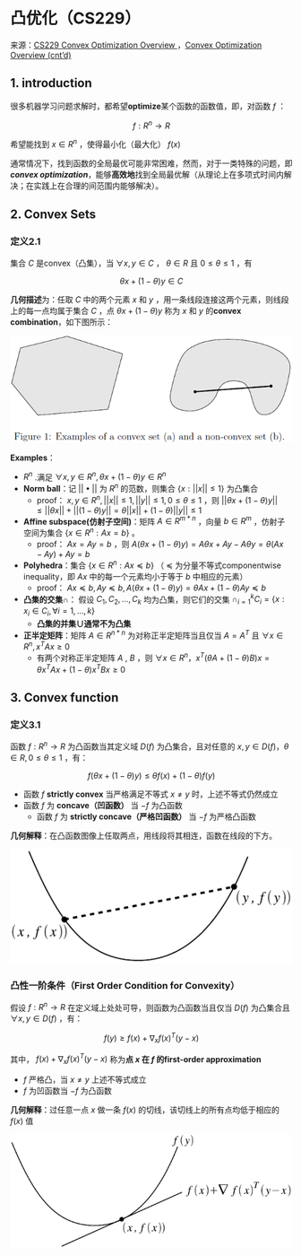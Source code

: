 # 凸优化（CS229）

来源：[CS229 Convex Optimization Overview ](http://cs229.stanford.edu/section/cs229-cvxopt.pdf)，[Convex Optimization Overview (cnt’d)](http://cs229.stanford.edu/section/cs229-cvxopt2.pdf)

## 1. introduction

​	很多机器学习问题求解时，都希望**optimize**某个函数的函数值，即，对函数 $f$ ：

$$
f:R^n \rightarrow R
$$

希望能找到 $x \in R^n$ ，使得最小化（最大化） $f(x)$

​	通常情况下，找到函数的全局最优可能非常困难，然而，对于一类特殊的问题，即***convex optimization***，能够**高效地**找到全局最优解（从理论上在多项式时间内解决；在实践上在合理的间范围内能够解决）。

## 2. Convex Sets

### 定义2.1

集合 $C$ 是convex（凸集），当 $\forall x, y \in C$ ， $\theta \in R$ 且 $0 \le \theta \le 1$ ，有

$$
\theta x + (1-\theta)y \in C
$$

**几何描述**为：任取 $C$ 中的两个元素 $x$ 和 $y$ ，用一条线段连接这两个元素，则线段上的每一点均属于集合 $C$ ，点 $\theta x + (1-\theta)y$ 称为 $x$ 和 $y$ 的**convex combination**，如下图所示：

![](./fig/20221018220532.png)

**Examples**：

- $R^n$ .满足 $\forall x, y \in R^n, \theta x +(1-\theta)y \in R^n$
- **Norm ball**：记 $||\bullet||$ 为 $R^n$ 的范数，则集合 $\{x:||x|| \le 1\}$ 为凸集合
  - proof： $x,y \in R^n, ||x|| \le 1, ||y|| \le 1,0 \le \theta \le 1$ ，则 $||\theta x + (1-\theta)y|| \le ||\theta x|| + ||(1-\theta)y||=\theta||x||+(1-\theta)||y||\le 1$ 
- **Affine subspace(仿射子空间)**：矩阵 $A\in R^{m*n}$ ，向量 $b \in R^m$ ，仿射子空间为集合 $\{x\in R^n:Ax=b\}$ 。
  - proof： $Ax=Ay=b$ ，则 $A(\theta x + (1-\theta) y)=A\theta x+Ay-A\theta y=\theta(Ax-Ay)+Ay=b$
- **Polyhedra**：集合 $\{x\in R^n:Ax\preceq b\}$ （ $\preceq$ 为分量不等式componentwise inequality，即 $Ax$ 中的每一个元素均小于等于 $b$ 中相应的元素）
  - proof： $Ax\preceq b, Ay\preceq b, A(\theta x+(1-\theta)y) = \theta Ax+(1-\theta)Ay\preceq b$
- **凸集的交集∩**： 假设 $C_1, C_2, ..., C_k$ 均为凸集，则它们的交集 $\cap_{i=1}^k{C_i}=\{x:x_i \in C_i, \forall i=1,...,k\}$
  - **凸集的并集∪通常不为凸集**
- **正半定矩阵**：矩阵 $A \in R^{n*n}$ 为对称正半定矩阵当且仅当 $A=A^T$ 且 $\forall x \in R^n, x^TAx\ge0$
  - 有两个对称正半定矩阵 $A$ , $B$ ，则 $\forall x \in R^n， x^T(\theta A+(1-\theta)B)x=\theta x^TAx+(1-\theta)x^TBx\ge0$

## 3. Convex function

### 定义3.1

函数 $f:R^n\rightarrow R$ 为凸函数当其定义域 $D(f)$ 为凸集合，且对任意的 $x,y\in D(f)， \theta \in R,0\le\theta\le1$ ，有：

$$
f(\theta x+(1-\theta)y) \le \theta f(x) + (1-\theta)f(y)
$$

- 函数 $f$ **strictly convex** 当严格满足不等式 $x \neq y$ 时，上述不等式仍然成立
- 函数 $f$ 为 **concave（凹函数）** 当 $-f$ 为凸函数
  - 函数 $f$ 为 **strictly concave（严格凹函数）** 当 $-f$ 为严格凸函数

**几何解释**：在凸函数图像上任取两点，用线段将其相连，函数在线段的下方。

![](./fig/20221019114010.png)

### 凸性一阶条件（First Order Condition for Convexity）

假设 $f:R^n\rightarrow R$ 在定义域上处处可导，则函数为凸函数当且仅当 $D(f)$ 为凸集合且 $\forall x,y \in D(f)$ ，有：

$$
f(y) \ge f(x) + \nabla_xf(x)^T(y-x)
$$

其中， $f(x) + \nabla_xf(x)^T(y-x)$ 称为**点 $x$ 在 $f$ 的first-order approximation**

-  $f$ 严格凸，当 $x \neq y$ 上述不等式成立
- $f$ 为凹函数当 $-f$ 为凸函数

**几何解释**：过任意一点 $x$ 做一条 $f(x)$ 的切线，该切线上的所有点均低于相应的 $f(x)$ 值

![](./fig/20221019115940.png)





